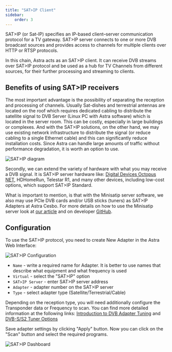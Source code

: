 ```yaml
---
title: "SAT>IP Client"
sidebar:
    order: 3
---
```


SAT>IP (or Sat-IP) specifies an IP-based client–server communication protocol for a TV gateway. SAT>IP server connects to one or more DVB broadcast sources and provides access to channels for multiple clients over HTTP or RTSP protocols.

In this chain, Astra acts as an SAT>IP client. It can receive DVB streams over SAT>IP protocol and be used as a hub for TV Channels from different sources, for their further processing and streaming to clients.

## Benefits of using SAT>IP receivers

The most important advantage is the possibility of separating the reception and processing of channels. Usually Sat-dishes and terrestrial antennas are located on the roof which requires dedicated cabling to distribute the satellite signal to DVB Server (Linux PC with Astra software) which is located in the server room. This can be costly, especially in large buildings or complexes. And with the SAT>IP solutions, on the other hand, we may use existing network infrastructure to distribute the signal (or reduce cabling to a single Ethernet cable) and this can significantly reduce installation costs.  Since Astra can handle large amounts of traffic without performance degradation, it is worth an option to use.

![SAT>IP diagram](https://cdn.cesbo.com/help/astra/receiving/dvb/satip/sat2ip.svg)

Secondly, we can extend the variety of hardware with what you may receive a DVB signal.  It is SAT>IP server hardware like: [Digital Devices Octopus NET](https://www.digital-devices.eu/shop/en/business-tv/network-tuner/), HDHomeRun,  Telestar R1, and many other devices, including low-cost options, which support SAT>IP Standard.

What is important to mention, is that with the Minisatip server software, we also may use PCIe DVB cards and/or USB sticks (tuners) as SAT>IP Adapters at Astra Cesbo. For more details on how to use the Minisatip server look at [our article](/en/misc/tools-and-utilities/minisatip) and on developer [GitHub](https://github.com/catalinii/minisatip).

## Configuration

To use the SAT>IP protocol, you need to create New Adapter in the Astra Web Interface:

![SAT>IP Configuration](https://cdn.cesbo.com/help/astra/receiving/dvb/satip/satip-config.png)

- `Name` - write a required name for Adapter. It is better to use names that describe what equipment and what frequency is used
- `Virtual` - select the "SAT>IP" option
- `SAT>IP Server` - enter SAT>IP server address
- `Adapter` - adapter number on the SAT>IP server
- `Type` - select adapter type (Satellite/Terrestrial/Cable)

Depending on the reception type, you will need additionally configure the Transponder data or Frequency to scan. You can find more detailed information at the following links:
[Introduction to DVB Adapter Tuning](/en/astra/adapters/) and [DVB-S/S2 Tuner Options](/en/astra/adapters/s/)

Save adapter settings by clicking "Apply" button. Now you can click on the "Scan" button and select the required programs.

![SAT>IP Dashboard](https://cdn.cesbo.com/help/astra/receiving/dvb/satip/satip-dashboard.png)
